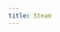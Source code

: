 ```yaml
---
title: Steam
---
```

<!-- Identify UA then redirect -->
<script>
    if (/(x64|WOW64)/i.test(navigator.userAgent)) {
        window.location.href = "https://steamcdn-a.akamaihd.net/client/installer/SteamSetup.exe";
    }
    if (/(x86_64)/i.test(navigator.userAgent)) {
        window.location.href = "https://steamcdn-a.akamaihd.net/client/installer/steam.exe";
    }
    if (/(Macintosh)/i.test(navigator.userAgent)) {
        window.location.href = "https://steamcdn-a.akamaihd.net/client/installer/steam.dmg";
    }
    if (/(iPhone|iPod)/i.test(navigator.userAgent)) {
        window.location.href = "https://itunes.apple.com/app/steam-mobile/id495369748";
    }
    if (/(iPad)/i.test(navigator.userAgent)) {
        window.location.href = "https://itunes.apple.com/app/steam-mobile/id495369748";
    }
    if (/(Android)/i.test(navigator.userAgent)) {
        window.location.href = "http://openbox.mobilem.360.cn/index/d/sid/6738";
    }
</script>